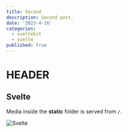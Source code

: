 ```yaml
---
title: Second
description: Second post.
date: '2023-4-16'
categories:
  - sveltekit
  - svelte
published: true
---
```


# HEADER

## Svelte

Media inside the **static** folder is served from `/`.

![Svelte](favicon.png)
